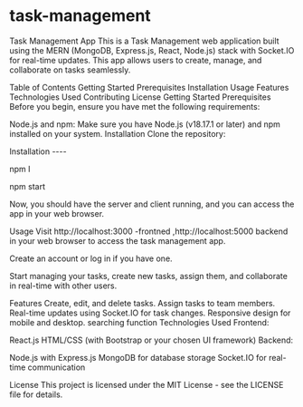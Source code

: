 # task-management

Task Management App
This is a Task Management web application built using the MERN (MongoDB, Express.js, React, Node.js) stack with Socket.IO for real-time updates. This app allows users to create, manage, and collaborate on tasks seamlessly.

Table of Contents
Getting Started
Prerequisites
Installation
Usage
Features
Technologies Used
Contributing
License
Getting Started
Prerequisites
Before you begin, ensure you have met the following requirements:

Node.js and npm: Make sure you have Node.js (v18.17.1 or later) and npm installed on your system.
Installation
Clone the repository:

Installation ----

npm I 

npm start

Now, you should have the server and client running, and you can access the app in your web browser.

Usage
Visit http://localhost:3000 -frontned ,http://localhost:5000 backend in your web browser to access the task management app.

Create an account or log in if you have one.

Start managing your tasks, create new tasks, assign them, and collaborate in real-time with other users.

Features
Create, edit, and delete tasks.
Assign tasks to team members.
Real-time updates using Socket.IO for task changes.
Responsive design for mobile and desktop.
searching function
Technologies Used
Frontend:

React.js
HTML/CSS (with Bootstrap or your chosen UI framework)
Backend:

Node.js with Express.js
MongoDB for database storage
Socket.IO for real-time communication

License
This project is licensed under the MIT License - see the LICENSE file for details.



